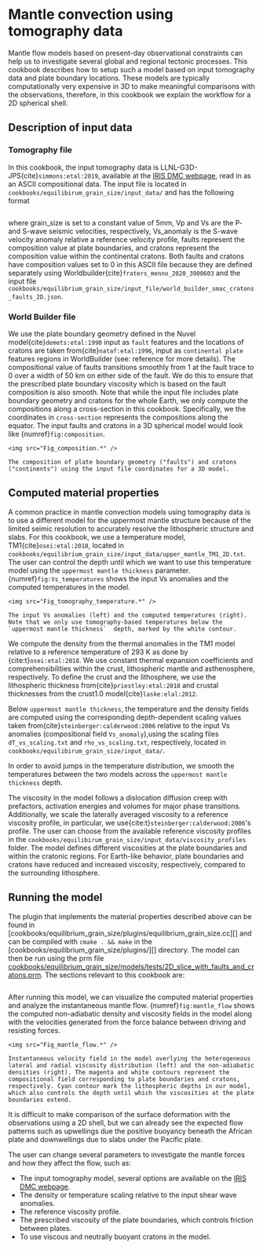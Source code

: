 ﻿# Mantle convection using tomography data

Mantle flow models based on present-day observational constraints can help us to investigate several global and regional tectonic processes.
This cookbook describes how to setup such a model based on input tomography data and plate boundary locations. These models are typically computationally very expensive in 3D to make meaningful comparisons with the observations, therefore, in this cookbook we explain the workflow for a 2D spherical shell.

## Description of input data

### Tomography file
In this cookbook, the input tomography data is LLNL-G3D-JPS{cite}`simmons:etal:2019`, available at the [IRIS DMC webpage](http://ds.iris.edu/ds/products/emc-earthmodels/), read in as an ASCII compositional data. The input file is located in `cookbooks/equilibirum_grain_size/input_data/` and has the following format

```{literalinclude} input_tomography.part.txt
```

where grain_size is set to a constant value of 5mm, Vp and Vs are the P- and S-wave seismic velocities, respectively, Vs_anomaly is the S-wave velocity anomaly relative a reference velocity profile, faults represent the composition value at plate boundaries, and cratons represent the composition value within the continental cratons. Both faults and cratons have composition values set to 0 in this ASCII file because they are defined separately using Worldbuilder{cite}`fraters_menno_2020_3900603` and the input file `cookbooks/equilibrium_grain_size/input_file/world_builder_smac_cratons_faults_2D.json`.

### World Builder file
We use the plate boundary geometry defined in the Nuvel model{cite}`demets:etal:1990` input as `fault` features and the locations of cratons are taken from{cite}`nataf:etal:1996`, input as `continental plate` features regions in WorldBuilder (see: reference for more details). The compositional value of faults transitions smoothly from 1 at the fault trace to 0 over a width of 50 km on either side of the fault. We do this to ensure that the prescribed plate boundary viscosity which is based on the fault composition is also smooth.
Note that while the input file includes plate boundary geometry and cratons for the whole Earth, we only compute the compositions along a cross-section in this cookbook. Specifically, we the coordinates in `cross-section` represents the compositions along the equator. The input faults and cratons in a 3D spherical model would look like {numref}`fig:composition`.

```{figure-md} fig:composition
<img src="Fig_composition.*" />

The composition of plate boundary geometry ("faults") and cratons ("continents") using the input file coordinates for a 3D model.
```

## Computed material properties
A common practice in mantle convection models using tomography data is to use a different model for the uppermost mantle structure because of the limited seimic resolution to accurately resolve the lithospheric structure and slabs. For this cookbook, we use a temperature model, TM1{cite}`osei:etal:2018`, located in `cookbooks/equilibrium_grain_size/input_data/upper_mantle_TM1_2D.txt`. The user can control the depth until which we want to use this temperature model using the `uppermost mantle thickness` parameter.
{numref}`fig:Vs_temperatures` shows the input Vs anomalies and the computed temperatures in the model.

```{figure-md} fig:Vs_temperatures
<img src="Fig_tomography_temperature.*" />

The input Vs anomalies (left) and the computed temperatures (right). Note that we only use tomography-based temperatures below the `uppermost mantle thickness`  depth, marked by the white contour.
```

We compute the density from the thermal anomalies in the TM1 model relative to a reference temperature of 293 K as done by {cite:t}`osei:etal:2018`. We use constant thermal expansion coefficients and comprehensibilities within the crust, lithospheric mantle and asthenosphere, respectively. To define the crust and the lithosphere, we use the lithospheric thickness from{cite}`priestley:etal:2018` and crustal thicknesses from the crust1.0 model{cite}`laske:elal:2012`.

Below `uppermost mantle thickness`, the temperature and the density fields are computed using the corresponding depth-dependent scaling values taken from{cite}`steinberger:calderwood:2006` relative to the input Vs anomalies (compositional field `Vs_anomaly`),using the scaling files `dT_vs_scaling.txt` and `rho_vs_scaling.txt`, respectively, located in `cookbooks/equilibirum_grain_size/input_data/`.

In order to avoid jumps in the temperature distribution, we smooth the temperatures between the two models across the `uppermost mantle thickness` depth.

The viscosity in the model follows a dislocation diffusion creep with prefactors, activation energies and volumes for major phase transitions. Additionally, we scale the laterally averaged viscosity to a reference viscosity profile, in particular, we use{cite:t}`steinberger:calderwood:2006`'s profile. The user can choose from the available reference viscosity profiles in the `cookbooks/equilibirum_grain_size/input_data/viscosity_profiles` folder.
The model defines different viscosities at the plate boundaries and  within the cratonic regions. For Earth-like behavior, plate boundaries and cratons have reduced and increased viscosity, respectively, compared to the surrounding lithosphere.

## Running the model
The plugin that implements the material properties described above can be found in [cookbooks/equilibrium_grain_size/plugins/equilibrium_grain_size.cc][] and can be compiled with
`cmake . && make` in the [cookbooks/equilibrium_grain_size/plugins/][] directory.
The model can then be run using the prm file [cookbooks/equilibrium_grain_size/models/tests/2D_slice_with_faults_and_cratons.prm](https://www.github.com/geodynamics/aspect/blob/main/cookbooks/equilibirum_grain_size/models/tests/2D_slice_with_faults_and_cratons.prm). The sections relevant to this cookbook are:

```{literalinclude} tomography_based_model.part.prm
```

After running this model, we can visualize the computed material properties and analyze the instantaneous mantle flow. {numref}`fig:mantle_flow` shows the computed non-adiabatic density and viscosity fields in the model along with the velocities generated from the force balance between driving and resisting forces.

```{figure-md} fig:mantle_flow
<img src="Fig_mantle_flow.*" />

Instantaneous velocity field in the model overlying the heterogeneous lateral and radial viscosity distribution (left) and the non-adiabatic densities (right). The magenta and white contours represent the compositional field corresponding to plate boundaries and cratons, respectively. Cyan contour mark the lithospheric depths in our model, which also controls the depth until which the viscosities at the plate boundaries extend.
```
It is difficult to make comparison of the surface deformation with the observations using a 2D shell, but we can already see the expected flow patterns such as upwellings due the positive buoyancy beneath the African plate and downwellings due to slabs under the Pacific plate.

The user can change several parameters to investigate the mantle forces and how they affect the flow, such as:

- The input tomography model, several options are available on the [IRIS DMC webpage](http://ds.iris.edu/ds/products/emc-earthmodels/).
- The density or temperature scaling relative to the input shear wave anomalies.
- The reference viscosity profile.
- The prescribed viscosity of the plate boundaries, which controls friction between plates.
- To use viscous and neutrally buoyant cratons in the model.
